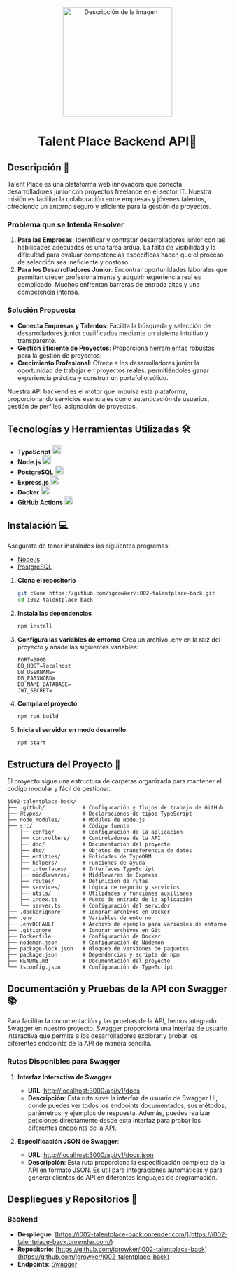<div style="text-align: center;">
  <img src="https://talent-place.netlify.app/assets/2-CfquaIKd.png" alt="Descripción de la imagen" width="250"/>
</div>

<div style="text-align: center;">
  <h1>Talent Place Backend API🚀</h1>
</div>

## Descripción 📄

Talent Place es una plataforma web innovadora que conecta desarrolladores junior con proyectos freelance en el sector IT. Nuestra misión es facilitar la colaboración entre empresas y jóvenes talentos, ofreciendo un entorno seguro y eficiente para la gestión de proyectos.

### Problema que se Intenta Resolver

1. **Para las Empresas**: Identificar y contratar desarrolladores junior con las habilidades adecuadas es una tarea ardua. La falta de visibilidad y la dificultad para evaluar competencias específicas hacen que el proceso de selección sea ineficiente y costoso.
2. **Para los Desarrolladores Junior**: Encontrar oportunidades laborales que permitan crecer profesionalmente y adquirir experiencia real es complicado. Muchos enfrentan barreras de entrada altas y una competencia intensa.

### Solución Propuesta

- **Conecta Empresas y Talentos**: Facilita la búsqueda y selección de desarrolladores junior cualificados mediante un sistema intuitivo y transparente.
- **Gestión Eficiente de Proyectos**: Proporciona herramientas robustas para la gestión de proyectos.
- **Crecimiento Profesional**: Ofrece a los desarrolladores junior la oportunidad de trabajar en proyectos reales, permitiéndoles ganar experiencia práctica y construir un portafolio sólido.

Nuestra API backend es el motor que impulsa esta plataforma, proporcionando servicios esenciales como autenticación de usuarios, gestión de perfiles, asignación de proyectos.

## Tecnologías y Herramientas Utilizadas 🛠️

- **TypeScript** <img src="https://cdn.jsdelivr.net/gh/devicons/devicon/icons/typescript/typescript-original.svg" alt="TypeScript" width="20" height="20">
- **Node.js** <img src="https://cdn.jsdelivr.net/gh/devicons/devicon/icons/nodejs/nodejs-original.svg" alt="Node.js" width="20" height="20">
- **PostgreSQL** <img src="https://cdn.jsdelivr.net/gh/devicons/devicon/icons/postgresql/postgresql-original.svg" alt="PostgreSQL" width="20" height="20">
- **Express.js** <img src="https://cdn.jsdelivr.net/gh/devicons/devicon/icons/express/express-original.svg" alt="Express.js" width="20" height="20">
- **Docker** <img src="https://cdn.jsdelivr.net/gh/devicons/devicon/icons/docker/docker-original.svg" alt="Docker" width="20" height="20">
- **GitHub Actions** <img src="https://cdn.jsdelivr.net/gh/devicons/devicon/icons/github/github-original.svg" alt="GitHub" width="20" height="20">

## Instalación 💻

Asegúrate de tener instalados los siguientes programas:

- [Node.js](https://nodejs.org/)
- [PostgreSQL](https://www.postgresql.org/)

1. **Clona el repositorio**

   ```sh
   git clone https://github.com/igrowker/i002-talentplace-back.git
   cd i002-talentplace-back
   ```

2. **Instala las dependencias**

   ```sh
   npm install
   ```

3. **Configura las variables de entorno**
Crea un archivo .env en la raíz del proyecto y añade las siguientes variables:

    ```plaintext
    PORT=3000
    DB_HOST=localhost
    DB_USERNAME=
    DB_PASSWORD=
    DB_NAME_DATABASE=
    JWT_SECRET=
   ```

4. **Compila el proyecto**

   ```sh
   npm run build
   ```

5. **Inicia el servidor en modo desarrollo**

   ```sh
   npm start
   ```

## Estructura del Proyecto 📁

El proyecto sigue una estructura de carpetas organizada para mantener el código modular y fácil de gestionar.

```plaintext
i002-talentplace-back/
├── .github/            # Configuración y flujos de trabajo de GitHub
├── @types/             # Declaraciones de tipos TypeScript
├── node_modules/       # Módulos de Node.js
├── src/                # Código fuente
│   ├── config/         # Configuración de la aplicación
│   ├── controllers/    # Controladores de la API
│   ├── doc/            # Documentación del proyecto
│   ├── dto/            # Objetos de transferencia de datos
│   ├── entities/       # Entidades de TypeORM
│   ├── helpers/        # Funciones de ayuda
│   ├── interfaces/     # Interfaces TypeScript
│   ├── middlewares/    # Middlewares de Express
│   ├── routes/         # Definición de rutas
│   ├── services/       # Lógica de negocio y servicios
│   ├── utils/          # Utilidades y funciones auxiliares
│   ├── index.ts        # Punto de entrada de la aplicación
│   └── server.ts       # Configuración del servidor
├── .dockerignore       # Ignorar archivos en Docker
├── .env                # Variables de entorno
├── .envDEFAULT         # Archivo de ejemplo para variables de entorno
├── .gitignore          # Ignorar archivos en Git
├── Dockerfile          # Configuración de Docker
├── nodemon.json        # Configuración de Nodemon
├── package-lock.json   # Bloqueo de versiones de paquetes
├── package.json        # Dependencias y scripts de npm
├── README.md           # Documentación del proyecto
└── tsconfig.json       # Configuración de TypeScript
```

## Documentación y Pruebas de la API con Swagger 📚

Para facilitar la documentación y las pruebas de la API, hemos integrado Swagger en nuestro proyecto. Swagger proporciona una interfaz de usuario interactiva que permite a los desarrolladores explorar y probar los diferentes endpoints de la API de manera sencilla.

### Rutas Disponibles para Swagger

1. **Interfaz Interactiva de Swagger**
   - **URL**: [http://localhost:3000/api/v1/docs](http://localhost:3000/api/v1/docs)
   - **Descripción**: Esta ruta sirve la interfaz de usuario de Swagger UI, donde puedes ver todos los endpoints documentados, sus métodos, parámetros, y ejemplos de respuesta. Además, puedes realizar peticiones directamente desde esta interfaz para probar los diferentes endpoints de la API.

2. **Especificación JSON de Swagger**:
   - **URL**: [http://localhost:3000/api/v1/docs.json](http://localhost:3000/api/v1/docs.json)
   - **Descripción**: Esta ruta proporciona la especificación completa de la API en formato JSON. Es útil para integraciones automáticas y para generar clientes de API en diferentes lenguajes de programación.

## Despliegues y Repositorios 🚀

### Backend

- **Despliegue**: [https://i002-talentplace-back.onrender.com/](https://i002-talentplace-back.onrender.com/)
- **Repositorio**: [https://github.com/igrowker/i002-talentplace-back](https://github.com/igrowker/i002-talentplace-back)
- **Endpoints**: [Swagger](https://i002-donatello-back-java-latest-z9hn.onrender.com/api/docs)
